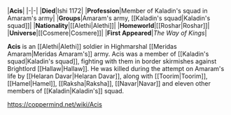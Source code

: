 |**Acis**|
|-|-|
|**Died**|Ishi 1172|
|**Profession**|Member of Kaladin's squad in Amaram's army|
|**Groups**|Amaram's army, [[Kaladin's squad\|Kaladin's squad]]|
|**Nationality**|[[Alethi\|Alethi]]|
|**Homeworld**|[[Roshar\|Roshar]]|
|**Universe**|[[Cosmere\|Cosmere]]|
|**First Appeared**|*The Way of Kings*|

**Acis** is an [[Alethi\|Alethi]] soldier in Highmarshal [[Meridas Amaram\|Meridas Amaram's]] army.
Acis was a member of [[Kaladin's squad\|Kaladin's squad]], fighting with them in border skirmishes against Brightlord [[Hallaw\|Hallaw]]. He was killed during the attempt on Amaram's life by [[Helaran Davar\|Helaran Davar]], along with [[Toorim\|Toorim]], [[Hamel\|Hamel]], [[Raksha\|Raksha]], [[Navar\|Navar]] and eleven other members of [[Kaladin\|Kaladin's]] squad.



https://coppermind.net/wiki/Acis
